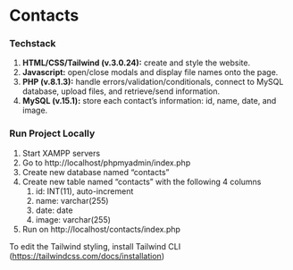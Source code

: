 # Contacts

### Techstack
1. **HTML/CSS/Tailwind (v.3.0.24):** create and style the website. 
2. **Javascript:** open/close modals and display file names onto the page. 
3. **PHP (v.8.1.3):** handle errors/validation/conditionals, connect to MySQL database, upload files, and retrieve/send information. 
4. **MySQL (v.15.1):** store each contact’s information: id, name, date, and image.

### Run Project Locally
1. Start XAMPP servers 
2. Go to http://localhost/phpmyadmin/index.php
3. Create new database named “contacts”
4. Create new table named “contacts” with the following 4 columns
    1. id: INT(11), auto-increment
    2. name: varchar(255)
    3. date: date
    4. image: varchar(255)
5. Run on http://localhost/contacts/index.php

To edit the Tailwind styling, install Tailwind CLI (https://tailwindcss.com/docs/installation) 